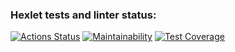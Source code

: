 ### Hexlet tests and linter status:
[![Actions Status](https://github.com/KAnanev/python-project-lvl2/workflows/hexlet-check/badge.svg)](https://github.com/KAnanev/python-project-lvl2/actions)
[![Maintainability](https://api.codeclimate.com/v1/badges/c670260520a7f208a8fb/maintainability)](https://codeclimate.com/github/KAnanev/python-project-lvl2/maintainability)
[![Test Coverage](https://api.codeclimate.com/v1/badges/c670260520a7f208a8fb/test_coverage)](https://codeclimate.com/github/KAnanev/python-project-lvl2/test_coverage)
